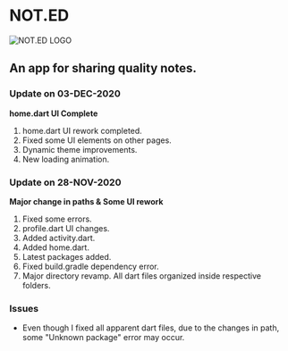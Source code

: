 # NOT.ED
![NOT.ED LOGO](https://images2.imgbox.com/79/14/6XVxiC4Y_o.png "Logo Title Text 1")

## An app for sharing quality notes.

### Update on 03-DEC-2020

**home.dart UI Complete**
1. home.dart UI rework completed.
2. Fixed some UI elements on other pages.
3. Dynamic theme improvements.
4. New loading animation.

### Update on 28-NOV-2020

**Major change in paths & Some UI rework**
1. Fixed some errors.
2. profile.dart UI changes.
3. Added activity.dart.
4. Added home.dart.
5. Latest packages added.
6. Fixed build.gradle dependency error.
7. Major directory revamp. All dart files organized inside respective folders.

### Issues  
- Even though I fixed all apparent dart files, due to the changes in path, some "Unknown package" error may occur.
